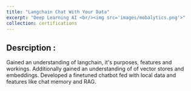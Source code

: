 ```yaml
---
title: "Langchain Chat With Your Data"
excerpt: "Deep Learning AI <br/><img src='images/mobalytics.png'>"
collection: certifications
---
```


## Desrciption :

Gained an understanding of langchain, it's purposes, features and workings. Additionally gained an understanding of of vector stores and embeddings.
Developed a finetuned chatbot fed with local data and features like chat memory and RAG.
